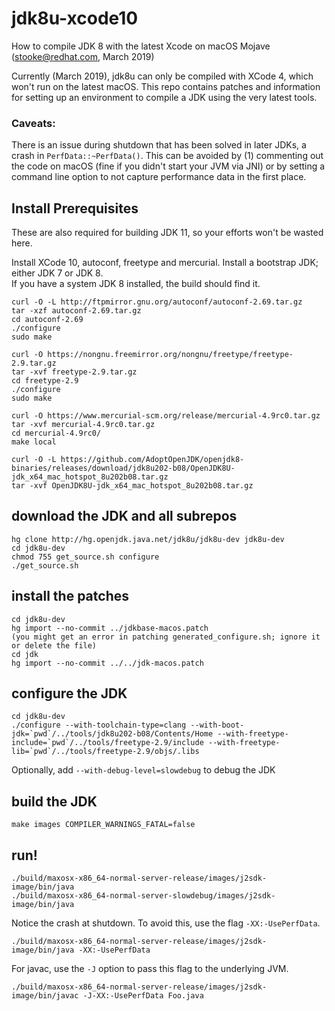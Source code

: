 # jdk8u-xcode10

How to compile JDK 8 with the latest Xcode on macOS Mojave
(stooke@redhat.com, March 2019)

Currently (March 2019), jdk8u can only be compiled with XCode 4, which won't run on the latest macOS.
This repo contains patches and information for setting up an environment to compile a JDK using the very latest tools.

### Caveats:
There is an issue during shutdown that has been solved in later JDKs, a crash in `PerfData::~PerfData()`.
This can be avoided by (1) commenting out the code on macOS (fine if you didn't start your JVM via JNI)
or by setting a command line option to not capture performance data in the first place.


## Install Prerequisites

These are also required for building JDK 11, so your efforts won't be wasted here.

Install XCode 10, autoconf, freetype and mercurial.
Install a bootstrap JDK; either JDK 7 or JDK 8.  
If you have a system JDK 8 installed, the build should find it.

```
curl -O -L http://ftpmirror.gnu.org/autoconf/autoconf-2.69.tar.gz
tar -xzf autoconf-2.69.tar.gz
cd autoconf-2.69
./configure
sudo make

curl -O https://nongnu.freemirror.org/nongnu/freetype/freetype-2.9.tar.gz
tar -xvf freetype-2.9.tar.gz
cd freetype-2.9
./configure
sudo make

curl -O https://www.mercurial-scm.org/release/mercurial-4.9rc0.tar.gz
tar -xvf mercurial-4.9rc0.tar.gz
cd mercurial-4.9rc0/
make local

curl -O -L https://github.com/AdoptOpenJDK/openjdk8-binaries/releases/download/jdk8u202-b08/OpenJDK8U-jdk_x64_mac_hotspot_8u202b08.tar.gz
tar -xvf OpenJDK8U-jdk_x64_mac_hotspot_8u202b08.tar.gz
```

## download the JDK and all subrepos

```
hg clone http://hg.openjdk.java.net/jdk8u/jdk8u-dev jdk8u-dev
cd jdk8u-dev
chmod 755 get_source.sh configure
./get_source.sh
```

## install the patches

```
cd jdk8u-dev
hg import --no-commit ../jdkbase-macos.patch
(you might get an error in patching generated_configure.sh; ignore it or delete the file)
cd jdk
hg import --no-commit ../../jdk-macos.patch
```

## configure the JDK

```
cd jdk8u-dev
./configure --with-toolchain-type=clang --with-boot-jdk=`pwd`/../tools/jdk8u202-b08/Contents/Home --with-freetype-include=`pwd`/../tools/freetype-2.9/include --with-freetype-lib=`pwd`/../tools/freetype-2.9/objs/.libs
```
Optionally, add `--with-debug-level=slowdebug` to debug the JDK

## build the JDK

```
make images COMPILER_WARNINGS_FATAL=false
```

## run!

```
./build/maxosx-x86_64-normal-server-release/images/j2sdk-image/bin/java
./build/maxosx-x86_64-normal-server-slowdebug/images/j2sdk-image/bin/java
```

Notice the crash at shutdown.  To avoid this, use the flag `-XX:-UsePerfData`.
```
./build/maxosx-x86_64-normal-server-release/images/j2sdk-image/bin/java -XX:-UsePerfData
```

For javac, use the `-J` option to pass this flag to the underlying JVM.
```
./build/maxosx-x86_64-normal-server-release/images/j2sdk-image/bin/javac -J-XX:-UsePerfData Foo.java
```

